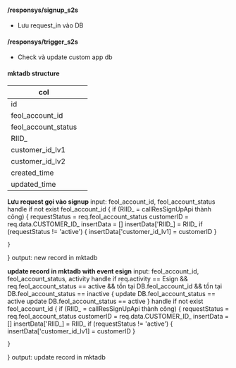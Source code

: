 #### /responsys/signup_s2s
- Lưu request_in vào DB

#### /responsys/trigger_s2s
- Check và update custom app db

#### mktadb structure

| col                 |     |
| ------------------- | --- |
| id                  |     |
| feol_account_id     |     |
| feol_account_status |     |
| RIID_               |     |
| customer_id_lv1     |     |
| customer_id_lv2     |     |
| created_time        |     |
| updated_time        |     |

**Lưu request gọi vào signup**
input: feol_account_id, feol_account_status
handle
  if not exist feol_account_id
  {
    if (RIID_ = callResSignUpApi thành công)
    {
        requestStatus = req.feol_account_status
        customerID = req.data.CUSTOMER_ID_
        insertData = []
        insertData['RIID_] = RIID_
        if (requestStatus != 'active') {
            insertData['customer_id_lv1] = customerID
        }

    }
  }
output: new record in mktadb

**update record in mktadb with event esign**
input: feol_account_id, feol_account_status, activity
handle
    if req.activity == Esign && req.feol_account_status == active && tồn tại DB.feol_account_id && tồn tại DB.feol_account_status == inactive
    {
        update DB.feol_account_status == active
        update DB.feol_account_status == active
    }
handle
  if not exist feol_account_id
  {
    if (RIID_ = callResSignUpApi thành công)
    {
        requestStatus = req.feol_account_status
        customerID = req.data.CUSTOMER_ID_
        insertData = []
        insertData['RIID_] = RIID_
        if (requestStatus != 'active') {
            insertData['customer_id_lv1] = customerID
        }

    }
  }
output: update record in mktadb


